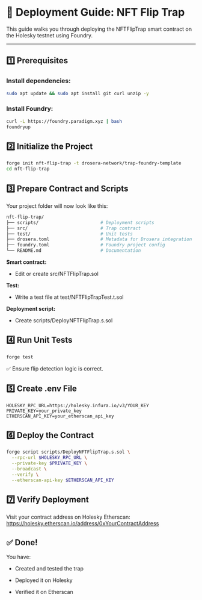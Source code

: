 # 🚀 Deployment Guide: NFT Flip Trap

This guide walks you through deploying the NFTFlipTrap smart contract on the Holesky testnet using Foundry.

---

## 1️⃣ Prerequisites

### Install dependencies:
```bash
sudo apt update && sudo apt install git curl unzip -y
```

### Install Foundry:
```bash
curl -L https://foundry.paradigm.xyz | bash
foundryup
```

## 2️⃣ Initialize the Project
```bash
forge init nft-flip-trap -t drosera-network/trap-foundry-template
cd nft-flip-trap
```

## 3️⃣ Prepare Contract and Scripts
Your project folder will now look like this:

```bash
nft-flip-trap/
├── scripts/                       # Deployment scripts
├── src/                           # Trap contract
├── test/                          # Unit tests
├── drosera.toml                   # Metadata for Drosera integration
├── foundry.toml                   # Foundry project config
└── README.md                      # Documentation
```

**Smart contract:**
- Edit or create src/NFTFlipTrap.sol

**Test:**
- Write a test file at test/NFTFlipTrapTest.t.sol

**Deployment script:**
- Create scripts/DeployNFTFlipTrap.s.sol

## 4️⃣ Run Unit Tests
```bash
forge test
```

✅ Ensure flip detection logic is correct.

## 5️⃣ Create .env File
```env
HOLESKY_RPC_URL=https://holesky.infura.io/v3/YOUR_KEY
PRIVATE_KEY=your_private_key
ETHERSCAN_API_KEY=your_etherscan_api_key
```

## 6️⃣ Deploy the Contract
```bash
forge script scripts/DeployNFTFlipTrap.s.sol \
  --rpc-url $HOLESKY_RPC_URL \
  --private-key $PRIVATE_KEY \
  --broadcast \
  --verify \
  --etherscan-api-key $ETHERSCAN_API_KEY
```

## 7️⃣ Verify Deployment
Visit your contract address on Holesky Etherscan:
https://holesky.etherscan.io/address/0xYourContractAddress

## ✅ Done!
You have:

- Created and tested the trap

- Deployed it on Holesky

- Verified it on Etherscan
